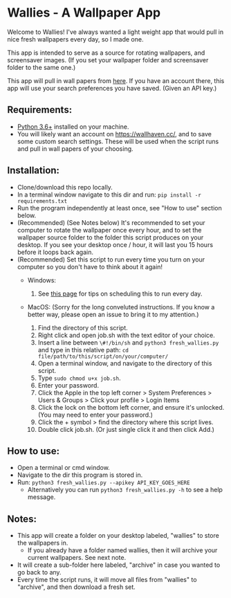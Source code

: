 # Wallies - A Wallpaper App

Welcome to Wallies! I've always wanted a light weight app that would pull in nice fresh wallpapers every day, so I made one.

This app is intended to serve as a source for rotating wallpapers, and screensaver images. (If you set your wallpaper folder and screensaver folder to the same one.)

This app will pull in wall papers from [here](https://wallhaven.cc/hot). If you have an account there, this app will use your search preferences you have saved. (Given an API key.)


## Requirements:
- [Python 3.6+](https://www.python.org/downloads/) installed on your machine.
- You will likely want an account on https://wallhaven.cc/, and to save some custom search settings. These will be used when the script runs and pull in wall papers of your choosing.

## Installation:
- Clone/download this repo locally.
- In a terminal window navigate to this dir and run: `pip install -r requirements.txt`
- Run the program independently at least once, see "How to use" section below.
- (Recommended) (See Notes below) It's recommended to set your computer to rotate the wallpaper once every hour, and to set the wallpaper source folder to the folder this script produces on your desktop. If you see your desktop once / hour, it will last you 15 hours before it loops back again.
- (Recommended) Set this script to run every time you turn on your computer so you don't have to think about it again!
    - Windows:
        1. See [this page](https://www.windowscentral.com/how-create-automated-task-using-task-scheduler-windows-10) for tips on scheduling this to run every day.

    - MacOS: (Sorry for the long conveluted instructions. If you know a better way, please open an issue to bring it to my attention.)
        1. Find the directory of this script.
        2. Right click and open job.sh with the text editor of your choice.
        3. Insert a line between `\#!/bin/sh` and `python3 fresh_wallies.py` and type in this relative path: `cd file/path/to/this/script/on/your/computer/`
        4. Open a terminal window, and navigate to the directory of this script.
        5. Type `sudo chmod u+x job.sh`.
        6. Enter your password.
        7. Click the Apple in the top left corner > System Preferences > Users & Groups > Click your profile > Login Items
        8. Click the lock on the bottom left corner, and ensure it's unlocked. (You may need to enter your password.)
        9. Click the + symbol > find the directory where this script lives.
        10. Double click job.sh. (Or just single click it and then click Add.)


## How to use:
- Open a terminal or cmd window.
- Navigate to the dir this program is stored in.
- Run: `python3 fresh_wallies.py --apikey API_KEY_GOES_HERE`
    - Alternatively you can run `python3 fresh_wallies.py -h` to see a help message.

## Notes:
- This app will create a folder on your desktop labeled, "wallies" to store the wallpapers in.
    - If you already have a folder named wallies, then it will archive your current wallpapers. See next note.
- It will create a sub-folder here labeled, "archive" in case you wanted to go back to any.
- Every time the script runs, it will move all files from "wallies" to "archive", and then download a fresh set.